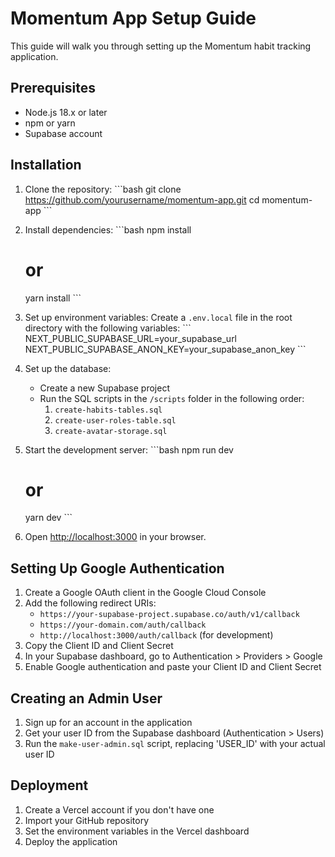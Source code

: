 # Momentum App Setup Guide

This guide will walk you through setting up the Momentum habit tracking application.

## Prerequisites

- Node.js 18.x or later
- npm or yarn
- Supabase account

## Installation

1. Clone the repository:
   \`\`\`bash
   git clone https://github.com/yourusername/momentum-app.git
   cd momentum-app
   \`\`\`

2. Install dependencies:
   \`\`\`bash
   npm install
   # or
   yarn install
   \`\`\`

3. Set up environment variables:
   Create a `.env.local` file in the root directory with the following variables:
   \`\`\`
   NEXT_PUBLIC_SUPABASE_URL=your_supabase_url
   NEXT_PUBLIC_SUPABASE_ANON_KEY=your_supabase_anon_key
   \`\`\`

4. Set up the database:
   - Create a new Supabase project
   - Run the SQL scripts in the `/scripts` folder in the following order:
     1. `create-habits-tables.sql`
     2. `create-user-roles-table.sql`
     3. `create-avatar-storage.sql`

5. Start the development server:
   \`\`\`bash
   npm run dev
   # or
   yarn dev
   \`\`\`

6. Open [http://localhost:3000](http://localhost:3000) in your browser.

## Setting Up Google Authentication

1. Create a Google OAuth client in the Google Cloud Console
2. Add the following redirect URIs:
   - `https://your-supabase-project.supabase.co/auth/v1/callback`
   - `https://your-domain.com/auth/callback`
   - `http://localhost:3000/auth/callback` (for development)
3. Copy the Client ID and Client Secret
4. In your Supabase dashboard, go to Authentication > Providers > Google
5. Enable Google authentication and paste your Client ID and Client Secret

## Creating an Admin User

1. Sign up for an account in the application
2. Get your user ID from the Supabase dashboard (Authentication > Users)
3. Run the `make-user-admin.sql` script, replacing 'USER_ID' with your actual user ID

## Deployment

1. Create a Vercel account if you don't have one
2. Import your GitHub repository
3. Set the environment variables in the Vercel dashboard
4. Deploy the application
